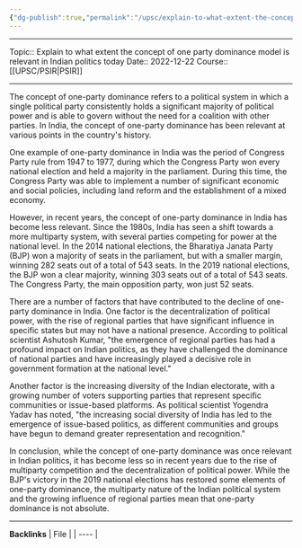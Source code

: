 ```yaml
---
{"dg-publish":true,"permalink":"/upsc/explain-to-what-extent-the-concept-of-one-party-dominance-model-is-relevant-in-indian-politics-today/"}
---
```


----
Topic:: Explain to what extent the concept of one party dominance model is relevant in Indian  politics today
Date:: 2022-12-22
Course:: [[UPSC/PSIR\|PSIR]] 

----
The concept of one-party dominance refers to a political system in which a single political party consistently holds a significant majority of political power and is able to govern without the need for a coalition with other parties. In India, the concept of one-party dominance has been relevant at various points in the country's history.

One example of one-party dominance in India was the period of Congress Party rule from 1947 to 1977, during which the Congress Party won every national election and held a majority in the parliament. During this time, the Congress Party was able to implement a number of significant economic and social policies, including land reform and the establishment of a mixed economy.

However, in recent years, the concept of one-party dominance in India has become less relevant. Since the 1980s, India has seen a shift towards a more multiparty system, with several parties competing for power at the national level. In the 2014 national elections, the Bharatiya Janata Party (BJP) won a majority of seats in the parliament, but with a smaller margin, winning 282 seats out of a total of 543 seats. In the 2019 national elections, the BJP won a clear majority, winning 303 seats out of a total of 543 seats. The Congress Party, the main opposition party, won just 52 seats.

There are a number of factors that have contributed to the decline of one-party dominance in India. One factor is the decentralization of political power, with the rise of regional parties that have significant influence in specific states but may not have a national presence. According to political scientist Ashutosh Kumar, "the emergence of regional parties has had a profound impact on Indian politics, as they have challenged the dominance of national parties and have increasingly played a decisive role in government formation at the national level."

Another factor is the increasing diversity of the Indian electorate, with a growing number of voters supporting parties that represent specific communities or issue-based platforms. As political scientist Yogendra Yadav has noted, "the increasing social diversity of India has led to the emergence of issue-based politics, as different communities and groups have begun to demand greater representation and recognition."

In conclusion, while the concept of one-party dominance was once relevant in Indian politics, it has become less so in recent years due to the rise of multiparty competition and the decentralization of political power. While the BJP's victory in the 2019 national elections has restored some elements of one-party dominance, the multiparty nature of the Indian political system and the growing influence of regional parties mean that one-party dominance is not absolute.


---
**Backlinks**
| File |
| ---- |



